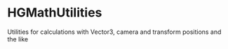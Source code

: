 # HGMathUtilities
 Utilities for calculations with Vector3, camera and transform positions and the like
